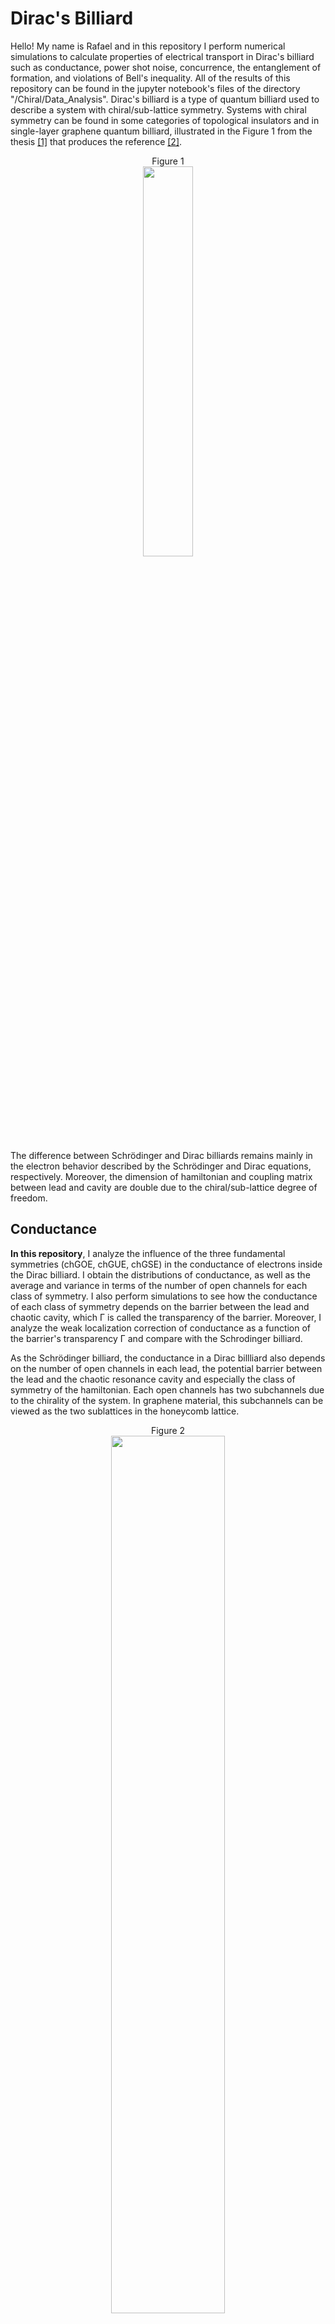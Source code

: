 # Dirac's Billiard

Hello! My name is Rafael and in this repository I perform numerical simulations to calculate properties of electrical transport in Dirac's billiard such as conductance, power shot noise, concurrence, the entanglement of formation, and violations of Bell's inequality. All of the results of this repository can be found in the jupyter notebook's files of the directory "/Chiral/Data_Analysis". Dirac's billiard is a type of quantum billiard used to describe a system with chiral/sub-lattice symmetry. Systems with chiral symmetry can be found in some categories of topological insulators and in single-layer graphene quantum billiard, illustrated in the Figure 1 from the thesis [[1]](#1) that produces the reference [[2]](#2).

<p align="center" width="100%">
  Figure 1<br>
    <img width="40%" src="https://user-images.githubusercontent.com/53999015/147810879-3242820a-749b-4b06-9f81-92ba5c8cebe9.png">
</p>

The difference between Schrödinger and Dirac billiards remains mainly in the electron behavior described by the Schrödinger and Dirac equations, respectively. Moreover, the dimension of hamiltonian and coupling matrix between lead and cavity are double due to the chiral/sub-lattice degree of freedom.

## Conductance

**In this repository**, I analyze the influence of the three fundamental symmetries (chGOE, chGUE, chGSE) in the conductance of electrons inside the Dirac billiard. I obtain the distributions of conductance, as well as the average and variance in terms of the number of open channels for each class of symmetry. I also perform simulations to see how the conductance of each class of symmetry depends on the barrier between the lead and chaotic cavity, which Γ is called the transparency of the barrier. Moreover, I analyze the weak localization correction of conductance as a function of the barrier's transparency Γ and compare with the Schrodinger billiard.

As the Schrödinger billiard, the conductance in a Dirac billliard also depends on the number of open channels in each lead, the potential barrier between the lead and the chaotic resonance cavity and especially the class of symmetry of the hamiltonian. Each open channels has two subchannels due to the chirality of the system. In graphene material, this subchannels can be viewed as the two sublattices in the honeycomb lattice.

<p align="center" width="100%">
  Figure 2<br>
    <img width="60%" src="https://user-images.githubusercontent.com/53999015/148553888-1240bffa-9381-4286-a088-9cc90bc7f55c.png">
</p>

As we can see in Figure 2, the distribution of realizations of conductance depends on the β which indicates a specific symmetry of the hamiltonian. These symmetries are fundamentals to describe the physics of quantum billiards. In a Dirac billiard, there are three fundamental symmetries which are listed below:

#### Chiral Gaussian Orthogonal Ensemble (chGOE)
The index β = 1 (blue), also indicated in the literature by "BDI", represents a system that has time-reversal symmetry (TRS) and spin rotational symmetry (SRS). The Hamiltonian of this system has to be a real matrix.
#### Chiral Gaussian Unitary Ensemble (chGUE)
The β = 2 (red), also indicated by literature as "AIII", represents a system that the TRS is broken. This happens when there is a magnetic field applied in the quantum dot, the magnetic field breaks the time-reversal symmetry. When the TRS is broken, it doesn't matter if SRS is preserved or broken. In this case, each element of the Hamiltonian is a complex number.
#### Chiral Gaussian Symplectic Ensemble (chGSE)
The β = 4 (green), indicated by literature as "CII", represents a system that SRS is broken but TRS is preserved. In this case, the Hamiltonian has a quaternionic structure. In these systems, there is a special interaction called spin-orbit coupling that arises due to the relation between the apparent magnetic field seen from the electron perspective and the magnetic moment of the electron associated with its intrinsic spin. 

## Shot Noise

**In this repository**, I perform numerical simulations of shot-noise power, also known as the spectral density of the noise. In the same way as the conductance, I analyze the influence of the chGOE, chGUE, and chGSE ensembles on the distributions of shot-noise power, as well as the average and variance. I also explore the dependence of shot-noise power with the number of open channels and the barrier's transparency Γ, recovering some results of the literature. The shot-noise produced by scattered electrons in a chaotic cavity can be used to indicate the presence of entangled electron pairs by violations of Bell's inequality.

## Concurrence

**In this repository**, I analyze the influence of the time-reversal symmetry in the concurrence and entanglement of formation for the Dirac billiard. So I study the concurrence and entanglement of formation produced in the chiral/sub-lattice degree of freedom and compare this production of entangled states when the time-reversal symmetry is broken or preserved. I also obtain the distributions of concurrence and entanglement of formation, as well as the average and variance in terms of the barrier's transparency Γ, recovering numerical and analytical results from the literature [[3]](#3). Comparing Schrödinger and Dirac repositories, the Dirac billiard produces more entanglement pairs than Schrödinger one.

The concurrence is a property that quantifies the degree of entanglement of a system [[4]](#4) and can be viewed as how much a state of the system can be separated in two states from different subsystems. 

## References

<a id="1">[1]</a>
Barros, M. S. M. (2018). Teoria do ruído e fenômenos de interferência quântica em nano estruturas quirais. Institutional Repository of UFPB. https://repositorio.ufpb.br/jspui/handle/123456789/14825

<a id="2">[2]</a>
Barros, M. S. M., Júnior, A. J. N., Macedo-Junior, A. F., Ramos, J. G. G. S., & Barbosa, A. L. R. (2013). Open chaotic Dirac billiards: Weak (anti)localization, conductance fluctuations, and decoherence. Physical Review B, 88(24). doi:10.1103/physrevb.88.245133.

<a id="3">[3]</a>
Anomalous entanglement in chaotic Dirac billiards
J. G. G. S. Ramos, I. M. L. da Silva, and A. L. R. Barbosa
Phys. Rev. B 90, 245107 – Published 1 December 2014

<a id="4">[4]</a>
W. K. Wootters, Entanglement of formation of an arbitrary state of two qubits, Physical Review Letters 80, 2245 (1998).
